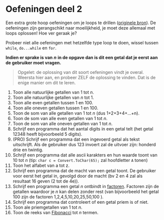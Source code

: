 # Oefeningen deel 2

Een extra grote hoop oefeningen om je loops te drillen \([originele bron](https://codeforwin.org/2015/06/for-do-while-loop-programming-exercises.html)\). De oefeningen zijn gerangschikt naar moeilijkheid, je moet deze allemaal met loops oplossen! Hoe ver geraak je?

Probeer niet alle oefeningen met hetzelfde type loop te doen, wissel tussen `while`, `do...while` en `for`.

**Indien er sprake is van** _**n**_ **in de opgave dan is dit een getal dat je eerst aan de gebruiker moet vragen.**

> Opgelet: de oplossing van dit soort oefeningen vindt je overal. Weersta hier aan, en probeer ZELF de oplossing te vinden. Dat is de enige manier om dit te leren.

1. Toon alle natuurlijke getallen van 1 tot _n_.
2. Toon alle natuurlijke getallen van _n_ tot 1.
3. Toon alle even getallen tussen 1 en 100.
4. Toon alle oneven getallen tussen 1 en 100.
5. Toon de som van alle getallen van 1 tot _n_ \(dus 1+2+3+4+...+n\).
6. Toon de som van alle even getallen van 1 tot _n_.
7. Toon de som van alle oneven getallen van 1 tot _n_.
8. Schrijf een programma dat het aantal digits in een getal telt \(het getal 12348 heeft bijvoorbeeld 5 digits\).
9. \(PRO\) Schrijf een programma dat een ingevoerd getal als tekst uitschrijft. Als de gebruiker dus 123 invoert zal de uitvoer zijn: honderd drie en twintig.
10. Schrijf een programma dat alle ascii karakters en hun waarde toont van 10 tot _n_ \(tip: `char c = Convert.ToChar(65);` zal hoofdletter `A` tonen\) 
11. Toon het alfabet van a tot z.
12. Schrijf een programma dat de macht van een getal toont. De gebruiker voor eerst het getal in, gevolgd door de macht \(bv 2 en 4 zal als resultaat 16 geven \(2 tot de 4e\)\).
13. Schrijf een programma een getal _n_ ontbindt in [factoren](https://nl.wikipedia.org/wiki/Factorisatie). Factoren zijn de getallen waardoor je _n_ kan delen zonder rest \(van  bijvoorbeeld het getal 100 zijn de factoren 1,2,4,5,10,20,25,50,100  \).
14. Schrijf een programma dat controleert of een getal priem is of niet.
15. Toon ale priemgetallen van 1 tot _n_.
16. Toon de reeks van [Fibonacci](https://en.wikipedia.org/wiki/Fibonacci_number) tot _n_ termen.

